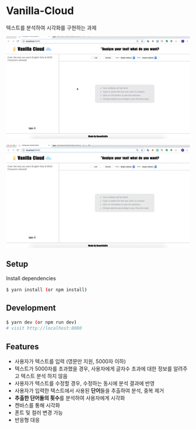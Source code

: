 # Vanilla-Cloud

텍스트를 분석하여 시각화를 구현하는 과제

![VanillaCloud](/vanilla_cloud_video.gif)

![VanillaCloud](/vanilla_cloud_video2.gif)


## Setup

Install dependencies

```sh
$ yarn install (or npm install)
```

## Development

```sh
$ yarn dev (or npm run dev)
# visit http://localhost:8080
```

## Features

- 사용자가 텍스트를 입력 (영문만 지원, 5000자 이하)
- 텍스트가 5000자를 초과했을 경우, 사용자에게 글자수 초과에 대한 정보를 알려주고 텍스트 분석 하지 않음
- 사용자가 텍스트를 수정할 경우, 수정하는 동시에 분석 결과에 반영
- 사용자가 입력한 텍스트에서 사용된 **단어**들을 추출하여 분석, 중복 제거
- **추출한 단어들의 횟수**를 분석하여 사용자에게 시각화
- 켄바스를 통해 시각화
- 폰트 및 컬러 변경 가능
- 반응형 대응
